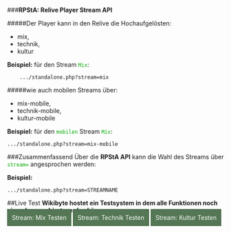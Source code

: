 ###**RPStA: Relive Player Stream API**

#####Der Player kann in den Relive die Hochaufgelösten: 

* mix, 
* technik, 
* kultur 

<b>Beispiel:</b> für den Stream <code style="color:#0a0;">Mix</code>:

		.../standalone.php?stream=mix

#####wie auch mobilen Streams über: 

* mix-mobile, 
* technik-mobile, 
* kultur-mobile

<b>Beispiel:</b> für den <code style="color:#0a0;">mobilen</code> Stream <code style="color:#0a0;">Mix</code>:

	.../standalone.php?stream=mix-mobile

###Zusammenfassend
Über die **RPStA API** kann die Wahl des Streams über <code style="color:#0a0;">stream=</code> angesprochen werden: 

<b>Beispiel:</b>

	.../standalone.php?stream=STREAMNAME
	
	
##Live Test
**Wikibyte hostet ein Testsystem in dem alle Funktionen noch einmal ausprobiert werden können.**
<br>
<a target="_blank" style="padding:10px; border:1px solid #353; background: #575; color:#fff; text-decoration:none;" href="http://cm.wikibyte.org/testcodes/neu-chapters/test.php?stream=mix">Stream: Mix Testen</a> <a target="_blank" style="padding:10px; border:1px solid #353; background: #575; color:#fff; text-decoration:none;" href="http://cm.wikibyte.org/testcodes/neu-chapters/test.php?stream=Technik">Stream: Technik Testen</a> <a target="_blank" style="padding:10px; border:1px solid #353; background: #575; color:#fff; text-decoration:none;" href="http://cm.wikibyte.org/testcodes/neu-chapters/test.php?stream=kultur">Stream: Kultur Testen</a>


<br>

